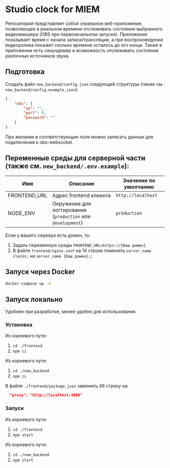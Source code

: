 # Studio clock for MIEM

Репозиторий представляет собой серверное веб-приложение, позволяющее в реальном времени отслеживать
состояние выбранного видеомикшера (OBS при первоначальном запуске). Приложение показывает время с
начала записи/трансляции, а при воспроизведении видеоролика покажет сколько времени осталось до
его конца. Также в приложении есть секундомер и возможность отслеживать состояние различных
источников звука.

## Подготовка

Создать файл `new_backend/config.json` следующей структуры (также см. `new_backend/config.example.json`):
```json
{
    "obs": {
        "ip": "",
        "port": 0,
        "password": ""
    }
}
```
При желании в соответствующие поля можно записать данные для подключения к obs-websocket.

## Переменные среды для серверной части (также см. `new_backend/.env.example`):

| Имя | Описание | Значение по умолчанию |
|---|---|---|
| FRONTEND_URL | Адрес frontend клиента | `http://localhost` |
| NODE_ENV | Окружение для логгирования (`production` или  `development`) | `production` |

Если у вашего сервера есть домен, то:
1. Задать переменную среды `FRONTEND_URL=https://{Ваш домен}`.
1. В файле `frontend/nginx.conf` на 14 строке поменять `server_name clocks;` на `server_name {Ваш домен};`;

## Запуск через Docker

```bash
docker-compose up -d
```

## Запуск локально

Удобнее при разработке, менее удобно для использования.

### Установка

Из корневого пути:
1. `cd ./frontend`
2. `npm ci`

Из корневого пути:
1. `cd ./new_backend`
2. `npm ci`

В файле `./frontend/package.json` заменить 46 строку на:
```json
  "proxy": "http://localhost:4000"
```

### Запуск

Из корневого пути:
1. `cd ./frontend`
2. `npm start`

Из корневого пути:
1. `cd ./new_backend`
2. `npm start`

